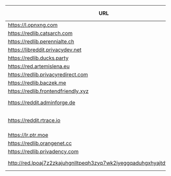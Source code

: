|URL|Network|Version|Location|Behind Cloudflare?|Comment|
|-|-|-|-|-|-|
|https://l.opnxng.com|WWW|v0.36.0|🇸🇬 SG|||
|https://redlib.catsarch.com|WWW|v0.36.0|🇺🇸 US|||
|https://redlib.perennialte.ch|WWW|v0.36.0|🇦🇺 AU|✅||
|https://libreddit.privacydev.net|WWW|v0.36.0|🇫🇷 FR|||
|https://redlib.ducks.party|WWW|v0.36.0|🇳🇱 NL|||
|https://red.artemislena.eu|WWW|v0.36.0|🇩🇪 DE||Be crime do gay|
|https://redlib.privacyredirect.com|WWW|v0.36.0|🇫🇮 FI|||
|https://redlib.baczek.me|WWW|v0.36.0|🇵🇱 PL|||
|https://redlib.frontendfriendly.xyz|WWW|v0.36.0|🇽🇽 XX|||
|https://reddit.adminforge.de|WWW|v0.36.0|🇫🇦 false|||
|https://reddit.rtrace.io|WWW|v0.36.0|🇦🇹 AT||Caution: +10% increased chance to contract Ligma|
|https://lr.ptr.moe|WWW|v0.36.0|🇩🇪 DE|✅||
|https://redlib.orangenet.cc|WWW|v0.36.0|🇸🇮 SI||orangelib|
|https://redlib.privadency.com|WWW|v0.36.0|🇩🇪 DE|||
|http://red.lpoaj7z2zkajuhgnlltpeqh3zyq7wk2iyeggqaduhgxhyajtdt2j7wad.onion|Tor|v0.35.1|🇩🇪 DE||Onion of red.artemislena.eu|
